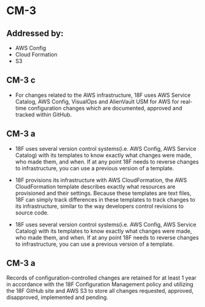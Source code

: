 # CM-3
## Addressed by:
 - AWS Config
 - Cloud Formation
 - S3


## CM-3 c
- For changes related to the AWS infrastructure, 18F uses AWS Service Catalog, AWS Config, VisualOps and AlienVault USM for AWS for real-time configuration changes which are documented, approved and tracked within GitHub.


## CM-3 a
- 18F uses several version control systems(i.e. AWS Config, AWS Service Catalog) with its templates to know exactly what changes were made, who made them, and when. If at any point 18F needs to reverse changes to infrastructure, you can use a previous version of a template.





- 18F provisions its infrastructure with AWS CloudFormation, the AWS CloudFormation template describes exactly what resources are provisioned and their settings. Because these templates are text files, 18F can simply track differences in these templates to track changes to its infrastructure, similar to the way developers control revisions to source code.
- 18F uses several version control systems(i.e. AWS Config, AWS Service Catalog) with its templates to know exactly what changes were made, who made them, and when. If at any point 18F needs to reverse changes to infrastructure, you can use a previous version of a template.





## CM-3 a
Records of configuration-controlled changes are retained for at least 1 year in accordance with the 18F Configuration Management policy and utilizing the 18F GitHub site and AWS S3 to store all changes requested, approved, disapproved, implemented and pending.




